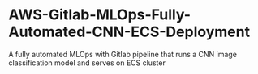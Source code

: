 # AWS-Gitlab-MLOps-Fully-Automated-CNN-ECS-Deployment
A fully automated MLOps with Gitlab pipeline that runs a CNN image classification model and serves on ECS cluster
